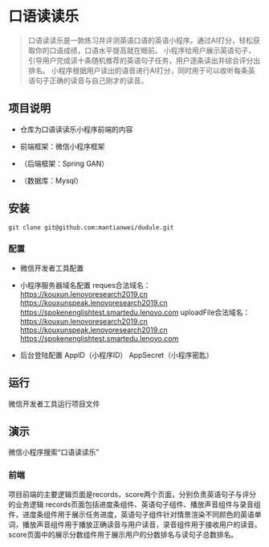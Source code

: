 # 口语读读乐

> 口语读读乐是一款练习并评测英语口语的英语小程序。通过AI打分，轻松获取你的口语成绩，口语水平提高就在眼前。
小程序给用户展示英语句子，引导用户完成读十条随机推荐的英语句子任务，用户逐条读出并综合评分出排名。
小程序根据用户读出的语音进行AI打分，同时用于可以收听每条英语句子正确的读音与自己刚才的读音。

## 项目说明
- 仓库为口语读读乐小程序前端的内容

- 前端框架：微信小程序框架
- （后端框架：Spring GAN）
- （数据库：Mysql）

## 安装

`git clone git@github.com:mantianwei/dudule.git`

### 配置

- 微信开发者工具配置

- 小程序服务器域名配置
  reques合法域名：https://kouxun.lenovoresearch2019.cn
  https://kouxunspeak.lenovoresearch2019.cn
  https://spokenenglishtest.smartedu.lenovo.com
  uploadFile合法域名：
  https://kouxun.lenovoresearch2019.cn
  https://kouxunspeak.lenovoresearch2019.cn
  https://spokenenglishtest.smartedu.lenovo.com

- 后台登陆配置
  AppID（小程序ID）  AppSecret（小程序密匙）

## 运行

微信开发者工具运行项目文件

## 演示

微信小程序搜索“口语读读乐”

### 前端

项目前端的主要逻辑页面是records，score两个页面，分别负责英语句子与评分的业务逻辑
records页面包括进度条组件、英语句子组件、播放声音组件与录音组件，进度条组件用于展示任务进度，英语句子组件针对情景渲染不同颜色的英语单词，播放声音组件用于播放正确读音与用户读音，录音组件用于接收用户的读音。
score页面中的展示分数组件用于展示用户的分数排名与读句子总数排名。
